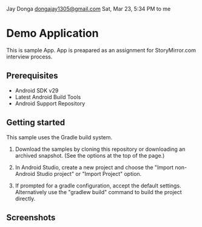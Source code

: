 
Jay Donga <dongajay1305@gmail.com>
Sat, Mar 23, 5:34 PM
to me

Demo Application
=====================================================

This is sample App. App is preapared as an assignment for StoryMirror.com interview process.

Prerequisites
--------------

- Android SDK v29
- Latest Android Build Tools
- Android Support Repository

Getting started
---------------

This sample uses the Gradle build system.

1. Download the samples by cloning this repository or downloading an archived
  snapshot. (See the options at the top of the page.)
1. In Android Studio, create a new project and choose the "Import non-Android Studio project" or
  "Import Project" option.

1. If prompted for a gradle configuration, accept the default settings.
  Alternatively use the "gradlew build" command to build the project directly.


Screenshots
-----------
